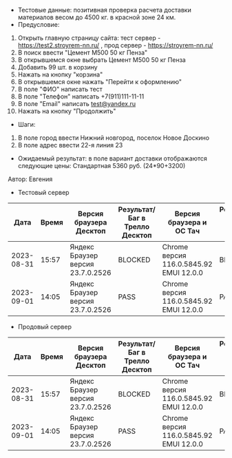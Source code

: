 * Тестовые данные: позитивная проверка расчета доставки материалов весом до 4500 кг. в красной зоне 24 км.
* Предусловие:
1. Открыть главную страницу сайта: тест сервер - https://test2.stroyrem-nn.ru/ , прод сервер - https://stroyrem-nn.ru/
2. В поиск ввести "Цемент М500 50 кг Пенза"
3. В открывшемся окне выбрать Цемент М500 50 кг Пенза
4. Добавить 99 шт. в корзину
5. Нажать на кнопку "корзина"
6. В открывшемся окне нажать "Перейти к оформлению"
7. В поле "ФИО" написать тест
8. В поле "Телефон" написать +7(911)111-11-11
9. В поле "Email" написать test@yandex.ru
10. Нажать на кнопку "Продолжить"
* Шаги:
1. В поле город ввести Нижний новгород, поселок Новое Доскино
2. В поле адрес ввести 22-я линия 23

* Ожидаемый результат: в поле вариант доставки отображаются следующие цены: Стандартная 5360 руб. (24*90+3200)


Автор: Евгения

* Тестовый сервер 

| Дата | Время | Версия браузера Десктоп | Результат/Баг в Трелло Десктоп|  Версия браузера и ОС Тач |Результат/Баг в Трелло Тач| Дата релиза| QA  |
| --- | --- | --- | --- |  --- | --- | --- | --- |   
| 2023-08-31 | 15:57 | Яндекс Браузер версия 23.7.0.2526 | BLOCKED | Chrome версия 116.0.5845.92 EMUI 12.0.0 | BLOCKED  | 2023-08-27 | Евгения |
| 2023-09-01 | 14:05 | Яндекс Браузер версия 23.7.0.2526 | PASS | Chrome версия 116.0.5845.92 EMUI 12.0.0 | PASS  | 2023-08-27 | Евгения |

* Продовый сервер

| Дата | Время | Версия браузера Десктоп | Результат/Баг в Трелло Десктоп|  Версия браузера и ОС Тач |Результат/Баг в Трелло Тач| Дата релиза| QA  |
| --- | --- | --- | --- |  --- | --- | --- | --- |   
| 2023-08-31 | 15:57 | Яндекс Браузер версия 23.7.0.2526 | BLOCKED | Chrome версия 116.0.5845.92 EMUI 12.0.0 | BLOCKED  | 2023-08-27 | Евгения |
| 2023-09-01 | 14:05 | Яндекс Браузер версия 23.7.0.2526 | PASS | Chrome версия 116.0.5845.92 EMUI 12.0.0 | PASS  | 2023-08-27 | Евгения |
